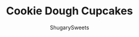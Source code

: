 ---
layout: ../../layouts/MarkdownPostLayout.astro
title: Cookie Dough Cupcakes
author: ShugarySweets
pubDate: 2019-01-15
description: "Chocolate Chip Cookie Dough Cupcakes with cookie dough frosting are a delightful spin on traditional chocolate chip cupcakes. Perfect for any cupcake or cookie dough lover in your life!"
image_url: https://www.shugarysweets.com/wp-content/uploads/2012/06/chocolate-chip-cookie-dough-cupcakes-4.jpg
tags: ["Cupcake","American"]
calories: 509
protein: 5
carbohydrates: 69
fats: 25
fiber: 1
ingredients: ["1 cup unsalted butter, softened","2 cups granulated sugar","4 large eggs","1 teaspoon vanilla extract","1 cup evaporated milk","2 1/2 cups all-purpose flour, sifted","1 1/2 teaspoon baking powder","1/2 teaspoon kosher salt","1/2 teaspoon baking soda","15 Chips Ahoy original cookies, chopped","1 cup unsalted butter, softened","3/4 cup light brown sugar, packed","1/4 teaspoon kosher salt","4 cups powdered sugar","2 teaspoons vanilla extract","3 Tablespoons evaporated milk","1 cup mini chocolate chips","12 mini Chips Ahoy cookies (for garnish), broken in half"]
serves: 24
time: "50 minutes"
prepTime: "25 minutes"
instructions: ["For the cupcakes, preheat oven to 350 degrees.","Beat butter with sugar until smooth and fluffy (about 3 minutes). Add in eggs, one at a time, beating after each addition until fully combined. Beat in vanilla extract.","In small bowl, sift the flour, baking powder, salt and baking soda together (very important). Add flour mixture, alternating with evaporated milk, in about 3 additions.","Do not overbeat. Fold in chopped cookies. Fill cupcake liners about 3/4 full and bake 20-25 minutes. Allow to cool 15 minutes in pan, remove and cool completely on wire rack.","For the frosting, beat butter, brown sugar and salt for about 3 minutes until fully combined. Beat in powdered sugar, vanilla and milk. Continue to beat for about 3-5 minutes until fluffy. Add chocolate chips. Pipe onto cooled cupcakes and garnish with half of a mini chips ahoy cookie. Enjoy!"]
nutrition: ["509 calories","69 grams carbohydrates","77 milligrams cholesterol","25 grams fat","1 grams fiber","5 grams protein","14 grams saturated fat","229 milligrams sodium","52 grams sugar","0 grams trans fat","10 grams unsaturated fat"]
---